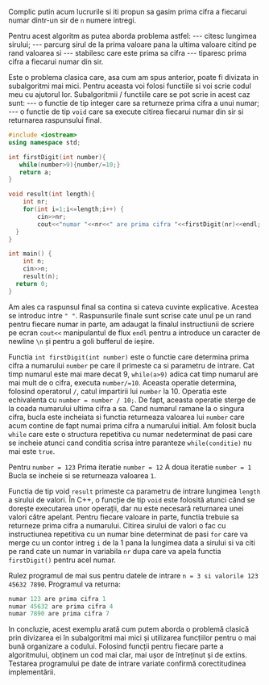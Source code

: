 Complic putin acum lucrurile si iti propun sa gasim prima cifra a fiecarui numar dintr-un sir de `n` numere intregi.

Pentru acest algoritm as putea aborda problema astfel:
--- citesc lungimea sirului;
--- parcurg sirul de la prima valoare pana la ultima valoare citind pe rand valoarea si
--- stabilesc care este prima sa cifra
--- tiparesc prima cifra a fiecarui numar din sir.

Este o problema clasica care, asa cum am spus anterior, poate fi divizata in subalgoritmi mai mici.
Pentru aceasta voi folosi functiile si voi scrie codul meu cu ajutorul lor.
Subalgoritmii / functiile care se pot scrie in acest caz sunt:
--- o functie de tip integer care sa returneze prima cifra a unui numar;
--- o functie de tip `void` care sa execute citirea fiecarui numar din sir si returnarea raspunsului final.

```cpp
#include <iostream>
using namespace std;

int firstDigit(int number){
   while(number>9){number/=10;}
   return a;
}    

void result(int length){
    int nr;
    for(int i=1;i<=length;i++) {
        cin>>nr;
        cout<<"numar "<<nr<<" are prima cifra "<<firstDigit(nr)<<endl;
  }
}

int main() {
    int n;
    cin>>n;
    result(n);
  return 0;
}

```

Am ales ca raspunsul final sa contina si cateva cuvinte explicative. Acestea se introduc intre `" "`. Raspunsurile finale sunt scrise cate unul pe un rand pentru fiecare numar in parte, am adaugat la finalul instructiunii de scriere pe ecran `cout<<` manipulantul de flux `endl` pentru a introduce un caracter de newline `\n` și pentru a goli bufferul de ieșire.

Functia `int firstDigit(int number)` este o functie care determina prima cifra a numarului `number` pe care il primeste ca si parametru de intrare.
Cat timp numarul este mai mare decat 9, `while(a>9)` adica cat timp numarul are mai mult de o cifra, executa `number/=10`. Aceasta operatie determina, folosind operatorul `/`, catul impartirii lui `number` la 10. Operatia este echivalenta cu `number = number / 10;`. De fapt, aceasta operatie sterge de la coada numarului ultima cifra a sa. Cand numarul ramane la o singura cifra, bucla este incheiata si functia returneaza valoarea lui `number` care acum contine de fapt numai prima cifra a numarului initial.
Am folosit bucla `while` care este o structura repetitiva cu numar nedeterminat de pasi care se incheie atunci cand conditia scrisa intre paranteze `while(conditie)` nu mai este `true`.

Pentru `number = 123`
Prima iteratie `number = 12`
A doua iteratie `number = 1`
Bucla se incheie si se returneaza valoarea `1`.

Functia de tip void `result` primeste ca parametru de intrare lungimea `length` a sirului de valori.
În C++, o funcție de tip `void` este folosită atunci când se dorește executarea unor operații, dar nu este necesară returnarea unei valori către apelant. 
Pentru fiecare valoare in parte, functia trebuie sa returneze prima cifra a numarului.
Citirea sirului de valori o fac cu instructiunea repetitiva cu un numar bine determinat de pasi `for` care va merge cu un contor intreg `i` de la 1 pana la lungimea data a sirului si va citi pe rand cate un numar in variabila `nr` dupa care va apela functia `firstDigit()` pentru acel numar.

Rulez programul de mai sus pentru datele de intrare `n = 3 si valorile 123 45632 7890`.
Programul va returna:

```cpp
numar 123 are prima cifra 1
numar 45632 are prima cifra 4
numar 7890 are prima cifra 7
```

In concluzie, acest exemplu arată cum putem aborda o problemă clasică prin divizarea ei în subalgoritmi mai mici și utilizarea funcțiilor pentru o mai bună organizare a codului. Folosind funcții pentru fiecare parte a algoritmului, obținem un cod mai clar, mai ușor de întreținut și de extins. Testarea programului pe date de intrare variate confirmă corectitudinea implementării.

